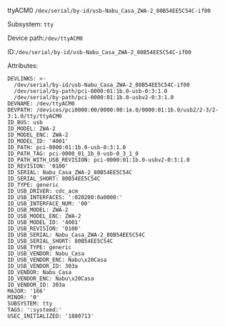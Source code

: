 ttyACM0
`/dev/serial/by-id/usb-Nabu_Casa_ZWA-2_80B54EE5C54C-if00`

Subsystem: `tty`

Device path:`/dev/ttyACM0`

ID:`/dev/serial/by-id/usb-Nabu_Casa_ZWA-2_80B54EE5C54C-if00`

Attributes:
```
DEVLINKS: >-
  /dev/serial/by-id/usb-Nabu_Casa_ZWA-2_80B54EE5C54C-if00
  /dev/serial/by-path/pci-0000:01:1b.0-usb-0:3:1.0
  /dev/serial/by-path/pci-0000:01:1b.0-usbv2-0:3:1.0
DEVNAME: /dev/ttyACM0
DEVPATH: /devices/pci0000:00/0000:00:1e.0/0000:01:1b.0/usb2/2-3/2-3:1.0/tty/ttyACM0
ID_BUS: usb
ID_MODEL: ZWA-2
ID_MODEL_ENC: ZWA-2
ID_MODEL_ID: '4001'
ID_PATH: pci-0000:01:1b.0-usb-0:3:1.0
ID_PATH_TAG: pci-0000_01_1b_0-usb-0_3_1_0
ID_PATH_WITH_USB_REVISION: pci-0000:01:1b.0-usbv2-0:3:1.0
ID_REVISION: '0100'
ID_SERIAL: Nabu_Casa_ZWA-2_80B54EE5C54C
ID_SERIAL_SHORT: 80B54EE5C54C
ID_TYPE: generic
ID_USB_DRIVER: cdc_acm
ID_USB_INTERFACES: ':020200:0a0000:'
ID_USB_INTERFACE_NUM: '00'
ID_USB_MODEL: ZWA-2
ID_USB_MODEL_ENC: ZWA-2
ID_USB_MODEL_ID: '4001'
ID_USB_REVISION: '0100'
ID_USB_SERIAL: Nabu_Casa_ZWA-2_80B54EE5C54C
ID_USB_SERIAL_SHORT: 80B54EE5C54C
ID_USB_TYPE: generic
ID_USB_VENDOR: Nabu_Casa
ID_USB_VENDOR_ENC: Nabu\x20Casa
ID_USB_VENDOR_ID: 303a
ID_VENDOR: Nabu_Casa
ID_VENDOR_ENC: Nabu\x20Casa
ID_VENDOR_ID: 303a
MAJOR: '166'
MINOR: '0'
SUBSYSTEM: tty
TAGS: ':systemd:'
USEC_INITIALIZED: '1880713'
```
